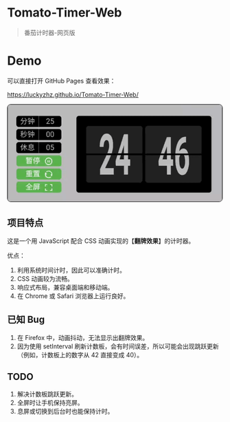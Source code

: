 # Tomato-Timer-Web

> 番茄计时器-网页版

# Demo

可以直接打开 GitHub Pages 查看效果：

<https://luckyzhz.github.io/Tomato-Timer-Web/>

<img src="reference/timer-demo.gif" style="width:500px; border: 1px solid black; border-radius: 8px;">

## 项目特点

这是一个用 JavaScript 配合 CSS 动画实现的【**翻牌效果**】的计时器。

优点：

1. 利用系统时间计时，因此可以准确计时。
2. CSS 动画较为流畅。
3. 响应式布局，兼容桌面端和移动端。
4. 在 Chrome 或 Safari 浏览器上运行良好。

## 已知 Bug

1. 在 Firefox 中，动画抖动，无法显示出翻牌效果。
2. 因为使用 setInterval 刷新计数板，会有时间误差，所以可能会出现跳跃更新（例如，计数板上的数字从 42 直接变成 40）。

## TODO

1. 解决计数板跳跃更新。
2. 全屏时让手机保持亮屏。
3. 息屏或切换到后台时也能保持计时。